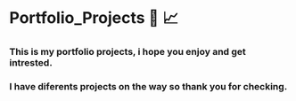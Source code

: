 # Portfolio_Projects :open_file_folder: :chart_with_upwards_trend: 

### This is my portfolio projects, i hope you enjoy and get intrested.
### I have diferents projects on the way so thank you for checking.

